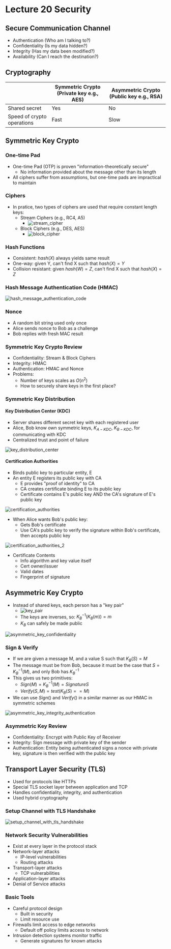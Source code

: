 # Lecture 20 Security

## Secure Communication Channel

* Authentication (Who am I talking to?)
* Confidentiality (Is my data hidden?)
* Integrity (Has my data been modified?)
* Availability (Can I reach the destination?)

## Cryptography

|                            | Symmetric Crypto (Private key e.g., AES) | Asymmetric Crypto (Public key e.g., RSA) |
| -------------------------- | ---------------------------------------- | ---------------------------------------- |
| Shared secret              | Yes                                      | No                                       |
| Speed of crypto operations | Fast                                     | Slow                                     |

## Symmetric Key Crypto

### One-time Pad

* One-time Pad (OTP) is proven "information-theoretically secure"
  * No information provided about the message other than its length
* All ciphers suffer from assumptions, but one-time pads are impractical to maintain

### Ciphers

* In pratice, two types of ciphers are used that require constant length keys:
  * Stream Ciphers (e.g., RC4, A5)
    * ![stream_cipher](images/lecture20-security/stream_cipher.png)
  * Block Ciphers (e.g., DES, AES)
    * ![block_cipher](images/lecture20-security/block_cipher.png)

### Hash Functions

* Consistent: $hash(X)$ always yields same result
* One-way: given Y, can't find X such that $hash(X) = Y$
* Collision resistant: given $hash(W) = Z$, can't find X such that $hash(X) = Z$

### Hash Message Authentication Code (HMAC)

![hash_message_authentication_code](images/lecture20-security/hash_message_authentication_code.png)

### Nonce

* A random bit string used only once
* Alice sends nonce to Bob as a challenge
* Bob replies with fresh MAC result

### Symmetric Key Crypto Review

* Confidentiality: Stream & Block Ciphers
* Integrity: HMAC
* Authentication: HMAC and Nonce
* Problems:
  * Number of keys scales as $O(n^2)$
  * How to securely share keys in the first place?

### Symmetric Key Distribution

#### Key Distribution Center (KDC)

* Server shares different secret key with each registered user
* Alice, Bob know own symmetric keys, $K_{A-KDC}$, $K_{B-KDC}$, for communicating with KDC
* Centralized trust and point of failure

![key_distribution_center](images/lecture20-security/key_distribution_center.png)

#### Certification Authorities

* Binds public key to particular entity, E
* An entity E registers its public key with CA
  * E provides "proof of identity" to CA
  * CA creates certificate binding E to its public key
  * Certificate contains E's public key AND the CA's signature of E's public key

![certification_authorities](images/lecture20-security/certification_authorities.png)

* When Alice wants Bob's public key:
  * Gets Bob's certificate
  * Use CA's public key to verify the signature within Bob's certificate, then accepts public key

![certification_authorities_2](images/lecture20-security/certification_authorities_2.png)

* Certificate Contents
  * Info algorithm and key value itself
  * Cert owner/issuer
  * Valid dates
  * Fingerprint of signature

## Asymmetric Key Crypto

* Instead of shared keys, each person has a "key pair"
  * ![key_pair](images/lecture20-security/key_pair.png)
  * The keys are inverses, so: $K_B^{-1}(K_B(m)) = m$
  * $K_B$ can safely be made public

![asymmetric_key_confidentiality](images/lecture20-security/asymmetric_key_confidentiality.png)

### Sign & Verify

* If we are given a message M, and a value S such that $K_B(S) = M$
* The message must be from Bob, because it must be the case that $S = K_B^{-1}(M)$, and only Bob has $K_B^{-1}$
* This gives us two primitives:
  * $Sign(M) = K_B^{-1}(M) = Signature S$
  * $Verify(S, M) = test(K_B(S) == M)$
* We can use $Sign()$ and $Verify()$ in a similar manner as our HMAC in symmetric schemes

![asymmetric_key_integrity_authentication](images/lecture20-security/asymmetric_key_integrity_authentication.png)

### Asymmetric Key Review

* Confidentiality: Encrypt with Public Key of Receiver
* Integrity: Sign message with private key of the sender
* Authentication: Entity being authenticated signs a nonce with private key, signature is then verified with the public key

## Transport Layer Security (TLS)

* Used for protocols like HTTPs
* Special TLS socket layer between application and TCP
* Handles confidentiality, integrity, and authentication
* Used hybrid cryptography

### Setup Channel with TLS Handshake

![setup_channel_with_tls_handshake](images/lecture20-security/setup_channel_with_tls_handshake.png)

### Network Security Vulnerabilities

* Exist at every layer in the protocol stack
* Network-layer attacks
  * IP-level vulnerabilities
  * Routing attacks
* Transport-layer attacks
  * TCP vulnerabilities
* Application-layer attacks
* Denial of Service attacks

### Basic Tools

* Careful protocol design
  * Built in security
  * Limit resource use
* Firewalls limit access to edge networks
  * Default off policy limits access to network
* Intrusion detection systems monitor traffic
  * Generate signatures for known attacks